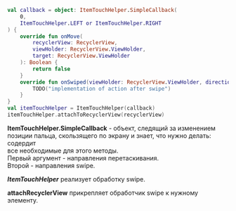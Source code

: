 ```Kotlin
val callback = object: ItemTouchHelper.SimpleCallback(
    0,
    ItemTouchHelper.LEFT or ItemTouchHelper.RIGHT
) {
    override fun onMove(
        recyclerView: RecyclerView,
        viewHolder: RecyclerView.ViewHolder,
        target: RecyclerView.ViewHolder
    ): Boolean {
        return false
    }
    override fun onSwiped(viewHolder: RecyclerView.ViewHolder, direction: Int) {
        TODO("implementation of action after swipe")
    }
}
val itemTouchHelper = ItemTouchHelper(callback)
itemTouchHelper.attachToRecyclerView(recyclerView)
```
__ItemTouchHelper.SimpleCallback__ - объект, следящий за изменением позиции пальца, скользящего по экрану и знает, что нужно делать: содердит<br>
все необходимые для этого методы.<br>
Первый аргумент - направления перетаскивания.<br>
Второй - направления swipe.


___ItemTouchHelper___ реализует обработку swipe.

__attachRecyclerView__ прикрепляет обработчик swipe к нужному элементу.
